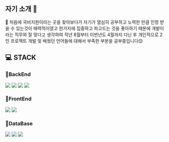 ## 자기 소개 💬

📌 처음에 국비지원이라는 곳을 찾아보다가 자기가 열심히 공부하고 노력한 만큼 인정 받을 수 있는것이 매력적이였고 한가지에 집중하고 파고드는 것을 좋아하기 때문에 개발이라는 직무와 잘 맞다고 생각하여 작년 8월부터 이번년도 4월까지 다닌 후 개인적으로 2인 프로젝트 개발 및 배웠던 언어들에 대해서 부족한 부분을 공부중입니다😊

## 💻 STACK 
### 📌BackEnd
![](https://img.shields.io/badge/java-007396?style=flat-square&logo=java&logoColor=white)
![](https://img.shields.io/badge/SpringBoot-6DB33F?style=flat-square&logo=SpringBoot&logoColor=white)
![](https://img.shields.io/badge/Gradle-02303A?style=flat-square&logo=Gradle&logoColor=white)
![](https://img.shields.io/badge/Amazon%20S3-569A31?style=flat-square&logo=AmazonS3&logoColor=white)
<br>
### 📌FrontEnd
![](https://img.shields.io/badge/React-61DAFB?style=flat-square&logo=React&logoColor=black)
![](https://img.shields.io/badge/JavaScript-F7DF1E?style=flat-square&logo=JavaScript&logoColor=black)
<br>
### 📌DataBase
![](https://img.shields.io/badge/MySQL-4479A1?style=flat-square&logo=MySQL&logoColor=white)
![](https://img.shields.io/badge/Oracle-F80000?style=flat-square&logo=Oracle&logoColor=white)
![](https://img.shields.io/badge/MongoDB-47A248?style=flat-square&logo=MongoDB&logoColor=white)
